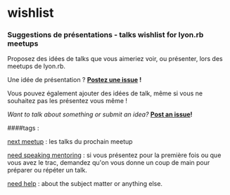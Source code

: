 wishlist
========

### Suggestions de présentations - talks wishlist for lyon.rb meetups

Proposez des idées de talks que vous aimeriez voir, ou présenter, lors des meetups de lyon.rb.

Une idée de présentation ? **[Postez une issue](https://github.com/lyonrb/wishlist/issues/new) !**

Vous pouvez également ajouter des idées de talk, même si vous ne souhaitez pas les présentez vous même !

*Want to talk about something or submit an idea?* **[Post an issue](https://github.com/lyonrb/wishlist/issues/new)!**


####tags : 

[next meetup](https://github.com/lyonrb/wishlist/issues?labels=next-meetup&state=open) : les talks du prochain meetup

[need speaking mentoring](https://github.com/lyonrb/wishlist/issues?labels=need-speaking-mentoring&page=1&state=open) : si vous présentez pour la première fois ou que vous avez le trac, demandez qu'on vous donne un coup de main pour préparer ou répéter un talk.

[need help](https://github.com/lyonrb/wishlist/issues?labels=need-help&page=1&state=open) : about the subject matter or anything else.
